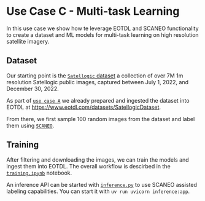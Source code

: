 # Use Case C - Multi-task Learning

In this use case we show how te leverage EOTDL and SCANEO functionality to create a dataset and ML models for multi-task learning on high resolution satellite imagery.

## Dataset

Our starting point is the [`Satellogic` dataset](https://satellogic-earthview.s3.us-west-2.amazonaws.com/index.html) a collection of over 7M 1m resolution Satellogic public images, captured between July 1, 2022, and December 30, 2022.

As part of [`use case A`](../useCaseA/README.md) we already prepared and ingested the dataset into EOTDL at https://www.eotdl.com/datasets/SatellogicDataset.

From there, we first sample 100 random images from the dataset and label them using [`SCANEO`](https://github.com/earthpulse/scaneo).

## Training

After filtering and downloading the images, we can train the models and ingest them into EOTDL. The overall workflow is descirbed in the [`training.ipynb`](training.ipynb) notebook.

An inference API can be started with [`inference.py`](inference.py) to use SCANEO assisted labeling capabilities. You can start it with `uv run uvicorn inference:app`.